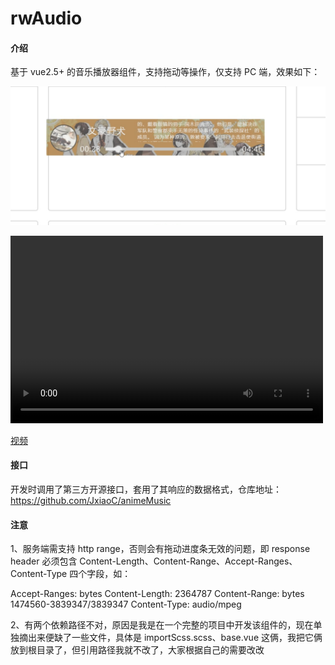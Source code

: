 # rwAudio

#### 介绍
基于 vue2.5+ 的音乐播放器组件，支持拖动等操作，仅支持 PC 端，效果如下：

![Image text](./demo.png)

<video src="./1599328363485.mp4" controls="controls" width="500" height="300"></video>

[视频](./1599328363485.mp4)

#### 接口
开发时调用了第三方开源接口，套用了其响应的数据格式，仓库地址：https://github.com/JxiaoC/animeMusic

#### 注意
1、服务端需支持 http range，否则会有拖动进度条无效的问题，即 response header 必须包含 Content-Length、Content-Range、Accept-Ranges、Content-Type 四个字段，如：

Accept-Ranges: bytes
Content-Length: 2364787
Content-Range: bytes 1474560-3839347/3839347
Content-Type: audio/mpeg

2、有两个依赖路径不对，原因是我是在一个完整的项目中开发该组件的，现在单独摘出来便缺了一些文件，具体是 importScss.scss、base.vue 这俩，我把它俩放到根目录了，但引用路径我就不改了，大家根据自己的需要改改
